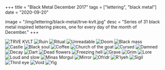 +++
title = "Black Metal December 2017"
tags = ["lettering", "black metal"]
date = "2020-09-20"

image = "/img/lettering/black-metal/trve-kvlt.jpg"
desc = "Series of 31 black metal inspired lettering pieces, one for every day of the month of December."
+++

![TRVE KVLT](/img/lettering/black-metal/trve-kvlt.jpg "TRVE KVLT")
![Ruin](/img/lettering/black-metal/ruin.jpg "Ruin")
![Ritual](/img/lettering/black-metal/ritual.jpg "Ritual")
![Unreadable](/img/lettering/black-metal/unreadable.jpg "Unreadable")
![Doom](/img/lettering/black-metal/doom.jpg "Doom")
![Black mass](/img/lettering/black-metal/black-mass.jpg "Black mass")
![Castle](/img/lettering/black-metal/castle.jpg "Castle")
![Black soul](/img/lettering/black-metal/black-soul.jpg "Black soul")
![Coffee](/img/lettering/black-metal/coffee.jpg "Coffee")
![Church of the goat](/img/lettering/black-metal/church-of-the-goat.jpg "Church of the goat")
![Cursed](/img/lettering/black-metal/cursed.jpg "Cursed")
![Damned](/img/lettering/black-metal/damned.jpg "Damned")
![Decay](/img/lettering/black-metal/decay.jpg "Decay")
![Dart](/img/lettering/black-metal/dart.jpg "Dart")
![Dead flowers](/img/lettering/black-metal/dead-flowers.jpg "Dead flowers")
![Freezing hell](/img/lettering/black-metal/freezing-hell.jpg "Freezing hell")
![Grave](/img/lettering/black-metal/grave.jpg "Grave")
![Grim](/img/lettering/black-metal/grim.jpg "Grim")
![Lore](/img/lettering/black-metal/lore.jpg "Lore")
![Loud and slow](/img/lettering/black-metal/loud-slow.jpg "Loud and slow")
![Minas Morgul](/img/lettering/black-metal/minas-morgul.jpg "Minas Morgul")
![Mirror](/img/lettering/black-metal/mirror.jpg "Mirror")
![Ofridr](/img/lettering/black-metal/ofridr.jpg "Ofridr")
![R'lyeh](/img/lettering/black-metal/rlyeh.jpg "R'lyeh")
![Sigil](/img/lettering/black-metal/sigil.jpg "Sigil")
![Third eye](/img/lettering/black-metal/third-eye.jpg "Third eye")
![Void](/img/lettering/black-metal/void.jpg "Void")
![Yig](/img/lettering/black-metal/yig.jpg "Yig")
